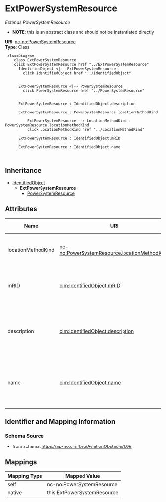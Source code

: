 # ExtPowerSystemResource


_Extends PowerSystemResource_




* __NOTE__: this is an abstract class and should not be instantiated directly


**URI**: [nc-no:PowerSystemResource](https://ap-no.cim4.eu/AviationObstacle/1.0#PowerSystemResource)<br />
**Type**: Class




```mermaid
 classDiagram
    class ExtPowerSystemResource
    click ExtPowerSystemResource href "../ExtPowerSystemResource"
      IdentifiedObject <|-- ExtPowerSystemResource
        click IdentifiedObject href "../IdentifiedObject"
      

      ExtPowerSystemResource <|-- PowerSystemResource
        click PowerSystemResource href "../PowerSystemResource"
      
      
      ExtPowerSystemResource : IdentifiedObject.description
        
      ExtPowerSystemResource : PowerSystemResource.locationMethodKind
        
          ExtPowerSystemResource --> LocationMethodKind : PowerSystemResource.locationMethodKind
          click LocationMethodKind href "../LocationMethodKind"
        
      ExtPowerSystemResource : IdentifiedObject.mRID
        
      ExtPowerSystemResource : IdentifiedObject.name
        
      
```





## Inheritance
* [IdentifiedObject](IdentifiedObject.md)
    * **ExtPowerSystemResource**
        * [PowerSystemResource](PowerSystemResource.md)



## Attributes


| Name | URI | Cardinality and Range | Description | Inheritance |
| ---  | --- | --- | --- | --- |
| locationMethodKind | [nc-no:PowerSystemResource.locationMethodKind](https://ap-no.cim4.eu/AviationObstacle/1.0#PowerSystemResource.locationMethodKind) | 0..1 <br />  [LocationMethodKind](LocationMethodKind.md)  | Possible methods to derive geographical location | direct |
| mRID | [cim:IdentifiedObject.mRID](http://iec.ch/TC57/CIM100#IdentifiedObject.mRID) | 0..1 <br />  string  | Master resource identifier issued by a model authority | [IdentifiedObject](IdentifiedObject.md) |
| description | [cim:IdentifiedObject.description](http://iec.ch/TC57/CIM100#IdentifiedObject.description) | 0..1 <br />  string  | The description is a free human readable text describing or naming the object | [IdentifiedObject](IdentifiedObject.md) |
| name | [cim:IdentifiedObject.name](http://iec.ch/TC57/CIM100#IdentifiedObject.name) | 0..1 <br />  string  | The name is any free human readable and possibly non unique text naming the o... | [IdentifiedObject](IdentifiedObject.md) |









## Identifier and Mapping Information







### Schema Source


* from schema: https://ap-no.cim4.eu/AviationObstacle/1.0#





## Mappings

| Mapping Type | Mapped Value |
| ---  | ---  |
| self | nc-no:PowerSystemResource |
| native | this:ExtPowerSystemResource |




